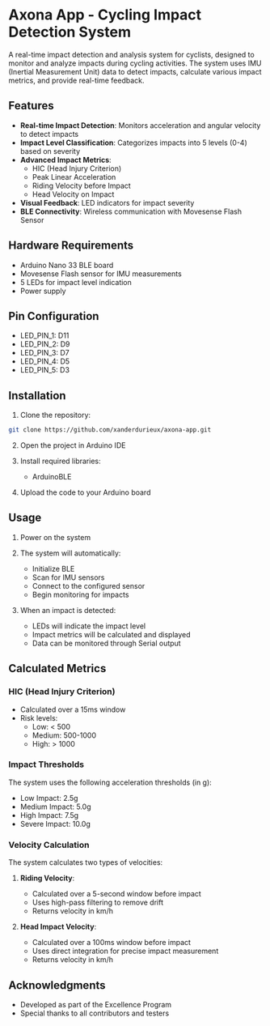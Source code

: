 # Axona App - Cycling Impact Detection System

A real-time impact detection and analysis system for cyclists, designed to monitor and analyze impacts during cycling activities. The system uses IMU (Inertial Measurement Unit) data to detect impacts, calculate various impact metrics, and provide real-time feedback.

## Features

- **Real-time Impact Detection**: Monitors acceleration and angular velocity to detect impacts
- **Impact Level Classification**: Categorizes impacts into 5 levels (0-4) based on severity
- **Advanced Impact Metrics**:
  - HIC (Head Injury Criterion)
  - Peak Linear Acceleration
  - Riding Velocity before Impact
  - Head Velocity on Impact
- **Visual Feedback**: LED indicators for impact severity
- **BLE Connectivity**: Wireless communication with Movesense Flash Sensor

## Hardware Requirements

- Arduino Nano 33 BLE board
- Movesense Flash sensor for IMU measurements
- 5 LEDs for impact level indication
- Power supply

## Pin Configuration

- LED_PIN_1: D11
- LED_PIN_2: D9
- LED_PIN_3: D7
- LED_PIN_4: D5
- LED_PIN_5: D3

## Installation

1. Clone the repository:
```bash
git clone https://github.com/xanderdurieux/axona-app.git
```

2. Open the project in Arduino IDE

3. Install required libraries:
   - ArduinoBLE

4. Upload the code to your Arduino board

## Usage

1. Power on the system
2. The system will automatically:
   - Initialize BLE
   - Scan for IMU sensors
   - Connect to the configured sensor
   - Begin monitoring for impacts

3. When an impact is detected:
   - LEDs will indicate the impact level
   - Impact metrics will be calculated and displayed
   - Data can be monitored through Serial output

## Calculated Metrics

### HIC (Head Injury Criterion)
- Calculated over a 15ms window
- Risk levels:
  - Low: < 500
  - Medium: 500-1000
  - High: > 1000

### Impact Thresholds

The system uses the following acceleration thresholds (in g):
- Low Impact: 2.5g
- Medium Impact: 5.0g
- High Impact: 7.5g
- Severe Impact: 10.0g

### Velocity Calculation

The system calculates two types of velocities:

1. **Riding Velocity**:
   - Calculated over a 5-second window before impact
   - Uses high-pass filtering to remove drift
   - Returns velocity in km/h

2. **Head Impact Velocity**:
   - Calculated over a 100ms window before impact
   - Uses direct integration for precise impact measurement
   - Returns velocity in km/h

## Acknowledgments

- Developed as part of the Excellence Program
- Special thanks to all contributors and testers 